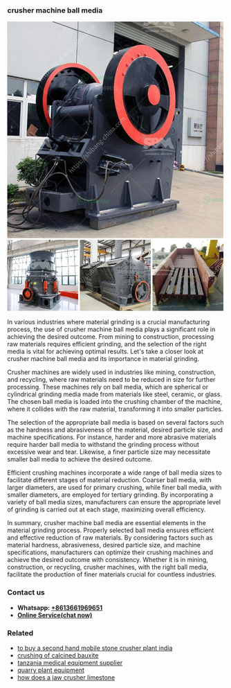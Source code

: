 <h3>crusher machine ball media</h3><img src='1708589401.jpg' alt=''><p>In various industries where material grinding is a crucial manufacturing process, the use of crusher machine ball media plays a significant role in achieving the desired outcome. From mining to construction, processing raw materials requires efficient grinding, and the selection of the right media is vital for achieving optimal results. Let's take a closer look at crusher machine ball media and its importance in material grinding.</p><p>Crusher machines are widely used in industries like mining, construction, and recycling, where raw materials need to be reduced in size for further processing. These machines rely on ball media, which are spherical or cylindrical grinding media made from materials like steel, ceramic, or glass. The chosen ball media is loaded into the crushing chamber of the machine, where it collides with the raw material, transforming it into smaller particles.</p><p>The selection of the appropriate ball media is based on several factors such as the hardness and abrasiveness of the material, desired particle size, and machine specifications. For instance, harder and more abrasive materials require harder ball media to withstand the grinding process without excessive wear and tear. Likewise, a finer particle size may necessitate smaller ball media to achieve the desired outcome.</p><p>Efficient crushing machines incorporate a wide range of ball media sizes to facilitate different stages of material reduction. Coarser ball media, with larger diameters, are used for primary crushing, while finer ball media, with smaller diameters, are employed for tertiary grinding. By incorporating a variety of ball media sizes, manufacturers can ensure the appropriate level of grinding is carried out at each stage, maximizing overall efficiency.</p><p>In summary, crusher machine ball media are essential elements in the material grinding process. Properly selected ball media ensures efficient and effective reduction of raw materials. By considering factors such as material hardness, abrasiveness, desired particle size, and machine specifications, manufacturers can optimize their crushing machines and achieve the desired outcome with consistency. Whether it is in mining, construction, or recycling, crusher machines, with the right ball media, facilitate the production of finer materials crucial for countless industries.</p><h3>Contact us</h3><ul><li><strong>Whatsapp:&nbsp;<a href="https://wa.me/8613661969651">+8613661969651</a></strong></li><li><a href="https://swt.shibang-china.com/?git&amp;zhl&amp;crusher machine ball media"><strong>Online Service(chat now)</strong></a></li></ul><h3>Related</h3><ul><li><a href='to buy a second hand mobile stone crusher plant india.md'>to buy a second hand mobile stone crusher plant india</a></li><li><a href='crushing of calcined bauxite.md'>crushing of calcined bauxite</a></li><li><a href='tanzania medical equipment supplier.md'>tanzania medical equipment supplier</a></li><li><a href='quarry plant equipment.md'>quarry plant equipment</a></li><li><a href='how does a jaw crusher limestone.md'>how does a jaw crusher limestone</a></li></ul>